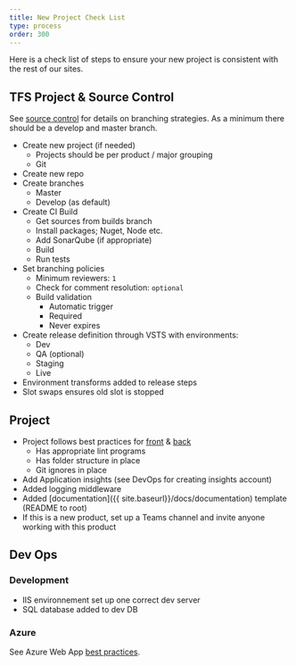 ```yaml
---
title: New Project Check List
type: process
order: 300
---
```


Here is a check list of steps to ensure your new project is consistent with the rest of our sites.

## TFS Project & Source Control

See [source control](process/source-control.html) for details on branching strategies. As a minimum there should be a develop and master branch.

- Create new project (if needed)
    - Projects should be per product / major grouping
    - Git
- Create new repo
- Create branches
    - Master
    - Develop (as default)
- Create CI Build
    - Get sources from builds branch
    - Install packages; Nuget, Node etc.
    - Add SonarQube (if appropriate)
    - Build
    - Run tests
- Set branching policies
    - Minimum reviewers: `1`
    - Check for comment resolution: `optional`
    - Build validation
        - Automatic trigger
        - Required
        - Never expires
- Create release definition through VSTS with environments:
    - Dev
    - QA (optional)
    - Staging
    - Live
- Environment transforms added to release steps
- Slot swaps ensures old slot is stopped

## Project

- Project follows best practices for [front](/best-practices/html.html) & [back](/best-practices/c-sharp.html)
    -  Has appropriate lint programs
    -  Has folder structure in place
    -  Git ignores in place
-  Add Application insights (see DevOps for creating insights account)
-  Added logging middleware
-  Added [documentation]({{ site.baseurl}}/docs/documentation) template (README to root)
-  If this is a new product, set up a Teams channel and invite anyone working with this product

## Dev Ops

### Development

- IIS environnement set up one correct dev server
- SQL database added to dev DB

### Azure

See Azure Web App [best practices](/best-practices/infrastructure.html).